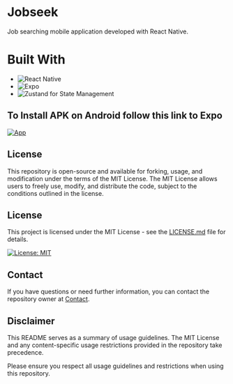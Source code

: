 # Jobseek

Job searching mobile application developed with React Native.

# Built With

- ![React Native](https://img.shields.io/badge/-React-0A1A2F?style=flat&logo=react)
- ![Expo](https://img.shields.io/badge/-Expo-0A1A2F?style=flat&logo=expo)
- ![Zustand](https://img.shields.io/badge/-Zustand-0A1A2F?style=flat&logo=zustand) for State Management


## To Install APK on Android follow this link to Expo

[![App](https://img.shields.io/badge/App-informational?style=for-the-badge&logo=netlify&logoColor=fff&color=23272d)]([https://www.stefanosleather.com/](https://expo.dev/accounts/franguerrero/projects/jobseek/builds/fdc6c605-2acb-4ebb-970b-dcf735494cc8))

## License

This repository is open-source and available for forking, usage, and modification under the terms of the MIT License. The MIT License allows users to freely use, modify, and distribute the code, subject to the conditions outlined in the license.

## License

This project is licensed under the MIT License - see the [LICENSE.md](https://github.com/efeguerrero/job-app/blob/master/license.md) file for details.

[![License: MIT](https://img.shields.io/badge/License-MIT-yellow.svg)](https://opensource.org/licenses/MIT)

## Contact

If you have questions or need further information, you can contact the repository owner at [Contact](mailto:francisco.guerrero.dev@gmail.com).

## Disclaimer

This README serves as a summary of usage guidelines. The MIT License and any content-specific usage restrictions provided in the repository take precedence.

Please ensure you respect all usage guidelines and restrictions when using this repository.
